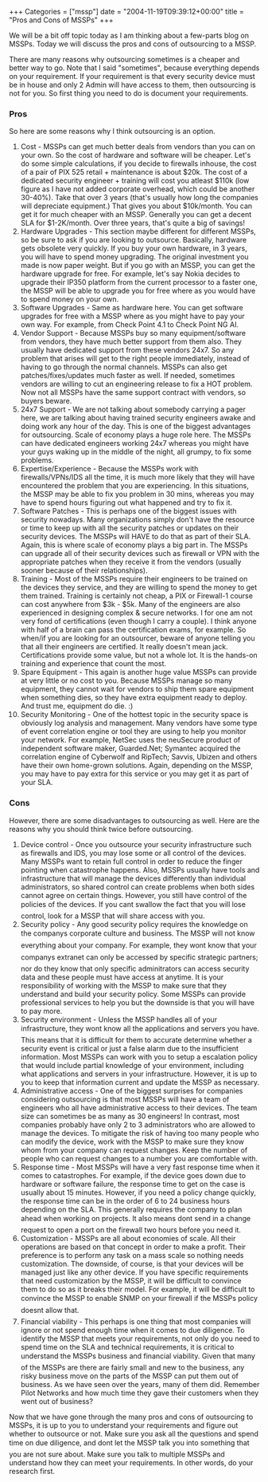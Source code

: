 +++
Categories = ["mssp"]
date = "2004-11-19T09:39:12+00:00"
title = "Pros and Cons of MSSPs"
+++


We will be a bit off topic today as I am thinking about a few-parts blog on MSSPs. Today we will discuss the pros and cons of outsourcing to a MSSP. 

There are many reasons why outsourcing sometimes is a cheaper and better way to go. Note that I said "sometimes", because everything depends on your requirement. If your requirement is that every security device must be in house and only 2 Admin will have access to them, then outsourcing is not for you. So first thing you need to do is document your requirements.

### Pros

So here are some reasons why I think outsourcing is an option.

1. Cost - MSSPs can get much better deals from vendors than you can on your own. So the cost of hardware and software will be cheaper. Let's do some simple calculations, if you decide to firewalls inhouse, the cost of a pair of  PIX 525 retail + maintenance is about $20k. The cost of a dedicated security engineer + training will cost you atleast $110k (low figure as I have not added corporate overhead, which could be another 30-40%). Take that over 3 years (that's usually how long the companies will depreciate equipment.) That gives you about $10k/month. You can get it for much cheaper with an MSSP. Generally you can get a decent SLA for $1-2K/month. Over three years, that's quite a big of savings!
2. Hardware Upgrades - This section maybe different for different MSSPs, so be sure to ask if you are looking to outsource. Basically, hardware gets obsolete very quickly. If you buy your own hardware, in 3 years, you will have to spend money upgrading. The original investment you made is now paper weight. But if you go with an MSSP, you can get the hardware upgrade for free. For example, let's say Nokia decides to upgrade their IP350 platform from the current processor to a faster one, the MSSP will be able to upgrade you for free where as you would have to spend money on your own.
3. Software Upgrades - Same as hardware here. You can get software upgrades for free with a MSSP where as you might have to pay your own way. For example, from Check Point 4.1 to Check Point NG AI.
4. Vendor Support - Because MSSPs buy so many equipment/software from vendors, they have much better support from them also. They usually have dedicated support from these vendors 24x7. So any problem that arises will get to the right people immediately, instead of having to go through the normal channels. MSSPs can also get patches/fixes/updates much faster as well. If needed, sometimes vendors are willing to cut an engineering release to fix a HOT problem. Now not all MSSPs have the same support contract with vendors, so buyers beware.
5. 24x7 Support - We are not talking about somebody carrying a pager here, we are talking about having trained security engineers awake and doing work any hour of the day. This is one of the biggest advantages for outsourcing. Scale of economy plays a huge role here. The MSSPs can have dedicated engineers working 24x7 whereas you might have your guys waking up in the middle of the night, all grumpy, to fix some problems.
6. Expertise/Experience - Because the MSSPs work with firewalls/VPNs/IDS all the time, it is much more likely that they will have encountered the problem that you are experiencing. In this situations, the MSSP may be able to fix you problem in 30 mins, whereas you may have to spend hours figuring out what happened and try to fix it.
7. Software Patches - This is perhaps one of the biggest issues with security nowadays. Many organizations simply don't have the resource or time to keep up with all the security patches or updates on their security devices. The MSSPs will HAVE to do that as part of their SLA. Again, this is where scale of economy plays a big part in. The MSSPs can upgrade all of their security devices such as firewall or VPN with the appropriate patches when they receive it from the vendors (usually sooner because of their relationships).
8. Training - Most of the MSSPs require their engineers to be trained on the devices they service, and they are willing to spend the money to get them trained. Training is certainly not cheap, a PIX or Firewall-1 course can cost anywhere from $3k - $5k. Many of the engineers are also experienced in designing complex & secure networks. I for one am not very fond of certifications (even though I carry a couple). I think anyone with half of a brain can pass the certification exams, for example. So when/if you are looking for an outsourcer, beware of anyone telling you that all their engineers are certified. It really doesn't mean jack. Certifications provide some value, but not a whole lot. It is the hands-on training and experience that count the most.
9. Spare Equipment - This again is another huge value MSSPs can provide at very little or no cost to you. Because MSSPs manage so many equipment, they cannot wait for vendors to ship them spare equipment when something dies, so they have extra equipment ready to deploy. And trust me, equipment do die. :)
10. Security Monitoring - One of the hottest topic in the security space is obviously log analysis and management. Many vendors have some type of event correlation engine or tool they are using to help you monitor your network. For example,  NetSec uses the neuSecure product of independent software maker, Guarded.Net; Symantec acquired the correlation engine of Cyberwolf and RipTech; Savvis, Ubizen and others have their own home-grown solutions. Again, depending on the MSSP, you may have to pay extra for this service or you may get it as part of your SLA.

### Cons

However, there are some disadvantages to outsourcing as well. Here are the reasons why you should think twice before outsourcing.

1. Device control - Once you outsource your security infrastructure such as firewalls and IDS, you may lose some or all control of the devices. Many MSSPs want to retain full control in order to reduce the finger pointing when catastrophe happens. Also, MSSPs usually have tools and infrastructure that will manage the devices differently than individual administrators, so shared control can create problems when both sides cannot agree on certain things. However, you still have control of the policies of the devices. If you cant swallow the fact that you will lose control, look for a MSSP that will share access with you.
2. Security policy - Any good security policy requires the knowledge on the companys corporate culture and business. The MSSP will not know everything about your company. For example, they wont know that your companys extranet can only be accessed by specific strategic partners; nor do they know that only specific adminitrators can access security data and these people must have access at anytime. It is your responsibility of working with the MSSP to make sure that they understand and build your security policy. Some MSSPs can provide professional services to help you but the downside is that you will have to pay more.
3. Security environment - Unless the MSSP handles all of your infrastructure, they wont know all the applications and servers you have. This means that it is difficult for them to accurate determine whether a security event is critical or just a false alarm due to the insufficient information. Most MSSPs can work with you to setup a escalation policy that would include partial knowledge of your environment, including what applications and servers in your infrastructure. However, it is up to you to keep that information current and update the MSSP as necessary.
4. Administrative access - One of the biggest surprises for companies considering outsourcing is that most MSSPs will have a team of engineers who all have administrative access to their devices. The team size can sometimes be as many as 30 engineers! In contrast, most companies probably have only 2 to 3 administrators who are allowed to manage the devices. To mitigate the risk of having too many people who can modify the device, work with the MSSP to make sure they know whom from your company can request changes. Keep the number of people who can request changes to a number you are comfortable with.
5. Response time - Most MSSPs will have a very fast response time when it comes to catastrophes. For example, if the device goes down due to hardware or software failure, the response time to get on the case is usually about 15 minutes. However, if you need a policy change quickly, the response time can be in the order of 6 to 24 business hours depending on the SLA.  This generally requires the company to plan ahead when working on projects. It also means dont send in a change request to open a port on the firewall two hours before you need it.
6. Customization - MSSPs are all about economies of scale. All their operations are based on that concept in order to make a profit. Their preference is to perform any task on a mass scale so nothing needs customization. The downside, of course, is that your devices will be managed just like any other device. If you have specific requirements that need customization by the MSSP, it will be difficult to convince them to do so as it breaks their model. For example, it will be difficult to convince the MSSP to enable SNMP on your firewall if the MSSPs policy doesnt allow that.
7. Financial viability - This perhaps is one thing that most companies will ignore or not spend enough time when it comes to due diligence. To identify the MSSP that meets your requirements, not only do you need to spend time on the SLA and technical requirements, it is critical to understand the MSSPs business and financial viability. Given that many of the MSSPs are there are fairly small and new to the business, any risky business move on the parts of the MSSP can put them out of business. As we have seen over the years, many of them did. Remember Pilot Networks and how much time they gave their customers when they went out of business? 

Now that we have gone through the many pros and cons of outsourcing to MSSPs, it is up to you to understand your requirements and figure out whether to outsource or not. Make sure you ask all the questions and spend time on due diligence, and dont let the MSSP talk you into something that you are not sure about. Make sure you talk to multiple MSSPs and understand how they can meet your requirements. In other words, do your research first.
